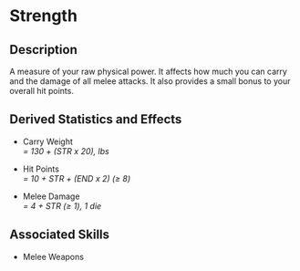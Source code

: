 # Strength

## Description

A measure of your raw physical power. It affects how much you can carry and the damage of all melee attacks. It also provides a small bonus to your overall hit points.

## Derived Statistics and Effects

- Carry Weight  
  *= 130 + (STR x 20), lbs*

- Hit Points  
  *= 10 + STR + (END x 2) (≥ 8)*

- Melee Damage  
  *= 4 + STR (≥ 1), 1 die*

## Associated Skills

- Melee Weapons